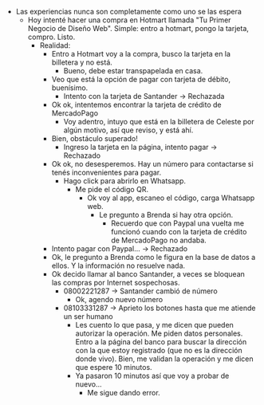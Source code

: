 - Las experiencias nunca son completamente como uno se las espera
	- Hoy intenté hacer una compra en Hotmart llamada "Tu Primer Negocio de Diseño Web". Simple: entro a hotmart, pongo la tarjeta, compro. Listo.
		- Realidad:
			- Entro a Hotmart voy a la compra, busco la tarjeta en la billetera y no está.
				- Bueno, debe estar transpapelada en casa.
			- Veo que está la opción de pagar con tarjeta de débito, buenísimo.
				- Intento con la tarjeta de Santander -> Rechazada
			- Ok ok, intentemos encontrar la tarjeta de crédito de MercadoPago
				- Voy adentro, intuyo que está en la billetera de Celeste por algún motivo, así que reviso, y está ahí.
			- Bien, obstáculo superado!
				- Ingreso la tarjeta en la página, intento pagar -> Rechazado
			- Ok ok, no desesperemos. Hay un número para contactarse si tenés inconvenientes para pagar.
				- Hago click para abrirlo en Whatsapp.
					- Me pide el código QR.
						- Ok voy al app, escaneo el código, carga Whatsapp web.
							- Le pregunto a Brenda si hay otra opción.
								- Recuerdo que con Paypal una vuelta me funcionó cuando con la tarjeta de crédito de MercadoPago no andaba.
			- Intento pagar con Paypal... -> Rechazado
			- Ok, le pregunto a Brenda como le figura en la base de datos a ellos. Y la información no resuelve nada.
			- Ok decido llamar al banco Santander, a veces se bloquean las compras por Internet sospechosas.
				- 08002221287 -> Santander cambió de número
					- Ok, agendo nuevo número
				- 08103331287 -> Aprieto los botones hasta que me atiende un ser humano
					- Les cuento lo que pasa, y me dicen que pueden autorizar la operación. Me piden datos personales. Entro a la página del banco para buscar la dirección con la que estoy registrado (que no es la dirección donde vivo). Bien, me validan la operación y me dicen que espere 10 minutos.
					- Ya pasaron 10 minutos así que voy a probar de nuevo...
						- Me sigue dando error.